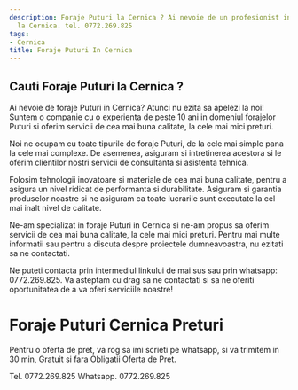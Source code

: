 ```yaml
---
description: Foraje Puturi la Cernica ? Ai nevoie de un profesionist in Foraje Puturi
  la Cernica. tel. 0772.269.825
tags:
- Cernica
title: Foraje Puturi In Cernica
---
```



## Cauti Foraje Puturi la Cernica ?


Ai nevoie de foraje Puturi in Cernica? Atunci nu ezita sa apelezi la noi! Suntem o companie cu o experienta de peste 10 ani in domeniul forajelor Puturi si oferim servicii de cea mai buna calitate, la cele mai mici preturi.

Noi ne ocupam cu toate tipurile de foraje Puturi, de la cele mai simple pana la cele mai complexe. De asemenea, asiguram si intretinerea acestora si le oferim clientilor nostri servicii de consultanta si asistenta tehnica.

Folosim tehnologii inovatoare si materiale de cea mai buna calitate, pentru a asigura un nivel ridicat de performanta si durabilitate. Asiguram si garantia produselor noastre si ne asiguram ca toate lucrarile sunt executate la cel mai inalt nivel de calitate.

Ne-am specializat in foraje Puturi in Cernica si ne-am propus sa oferim servicii de cea mai buna calitate, la cele mai mici preturi. Pentru mai multe informatii sau pentru a discuta despre proiectele dumneavoastra, nu ezitati sa ne contactati.

Ne puteti contacta prin intermediul linkului de mai sus sau prin whatsapp: 0772.269.825. Va asteptam cu drag sa ne contactati si sa ne oferiti oportunitatea de a va oferi serviciile noastre!

# Foraje Puturi Cernica Preturi
Pentru o oferta de pret, va rog sa imi scrieti pe whatsapp, si va trimitem in 30 min, Gratuit si fara Obligatii Oferta de Pret.

Tel. 0772.269.825
Whatsapp. 0772.269.825